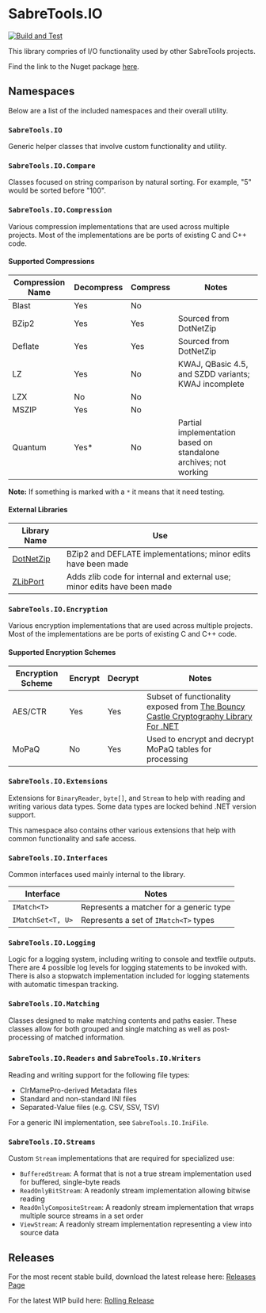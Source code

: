 # SabreTools.IO

[![Build and Test](https://github.com/SabreTools/SabreTools.IO/actions/workflows/build_and_test.yml/badge.svg)](https://github.com/SabreTools/SabreTools.IO/actions/workflows/build_and_test.yml)

This library compries of I/O functionality used by other SabreTools projects.

Find the link to the Nuget package [here](https://www.nuget.org/packages/SabreTools.IO).

## Namespaces

Below are a list of the included namespaces and their overall utility.

### `SabreTools.IO`

Generic helper classes that involve custom functionality and utility.

### `SabreTools.IO.Compare`

Classes focused on string comparison by natural sorting. For example, "5" would be sorted before "100".

### `SabreTools.IO.Compression`

Various compression implementations that are used across multiple projects. Most of the implementations are be ports of existing C and C++ code.

#### Supported Compressions

| Compression Name | Decompress | Compress | Notes |
| --- | --- | --- | --- |
| Blast | Yes | No | |
| BZip2 | Yes | Yes | Sourced from DotNetZip |
| Deflate | Yes | Yes | Sourced from DotNetZip |
| LZ | Yes | No | KWAJ, QBasic 4.5, and SZDD variants; KWAJ incomplete |
| LZX | No | No | |
| MSZIP | Yes | No | |
| Quantum | Yes* | No | Partial implementation based on standalone archives; not working |

**Note:** If something is marked with a `*` it means that it need testing.

#### External Libraries

| Library Name | Use |
| --- | ---|
| [DotNetZip](https://github.com/DinoChiesa/DotNetZip) | BZip2 and DEFLATE implementations; minor edits have been made |
| [ZLibPort](https://github.com/Nanook/zlib-C-To-CSharp-Port) | Adds zlib code for internal and external use; minor edits have been made |

### `SabreTools.IO.Encryption`

Various encryption implementations that are used across multiple projects. Most of the implementations are be ports of existing C and C++ code.

#### Supported Encryption Schemes

| Encryption Scheme | Encrypt | Decrypt | Notes |
| --- | --- | --- | --- |
| AES/CTR | Yes | Yes | Subset of functionality exposed from [The Bouncy Castle Cryptography Library For .NET](https://github.com/bcgit/bc-csharp) |
| MoPaQ | No | Yes | Used to encrypt and decrypt MoPaQ tables for processing |

### `SabreTools.IO.Extensions`

Extensions for `BinaryReader`, `byte[]`, and `Stream` to help with reading and writing various data types. Some data types are locked behind .NET version support.

This namespace also contains other various extensions that help with common functionality and safe access.

### `SabreTools.IO.Interfaces`

Common interfaces used mainly internal to the library.

| Interface | Notes |
| --- | --- |
| `IMatch<T>` | Represents a matcher for a generic type |
| `IMatchSet<T, U>` | Represents a set of `IMatch<T>` types |

### `SabreTools.IO.Logging`

Logic for a logging system, including writing to console and textfile outputs. There are 4 possible log levels for logging statements to be invoked with. There is also a stopwatch implementation included for logging statements with automatic timespan tracking.

### `SabreTools.IO.Matching`

Classes designed to make matching contents and paths easier. These classes allow for both grouped and single matching as well as post-processing of matched information.

### `SabreTools.IO.Readers` and `SabreTools.IO.Writers`

Reading and writing support for the following file types:

- ClrMamePro-derived Metadata files
- Standard and non-standard INI files
- Separated-Value files (e.g. CSV, SSV, TSV)

For a generic INI implementation, see `SabreTools.IO.IniFile`.

### `SabreTools.IO.Streams`

Custom `Stream` implementations that are required for specialized use:

- `BufferedStream`: A format that is not a true stream implementation used for buffered, single-byte reads
- `ReadOnlyBitStream`: A readonly stream implementation allowing bitwise reading
- `ReadOnlyCompositeStream`: A readonly stream implementation that wraps multiple source streams in a set order
- `ViewStream`: A readonly stream implementation representing a view into source data

## Releases

For the most recent stable build, download the latest release here: [Releases Page](https://github.com/SabreTools/SabreTools.IO/releases)

For the latest WIP build here: [Rolling Release](https://github.com/SabreTools/SabreTools.IO/releases/rolling)
